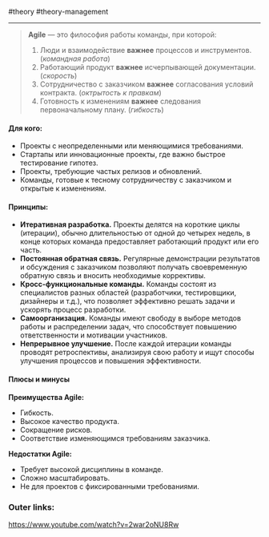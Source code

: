 #theory #theory-management
 
---
> **Agile** — это философия работы команды, при которой:
> 
> 1. Люди и взаимодействие **важнее** процессов и инструментов.  (*командная работа*)
> 2. Работающий продукт **важнее** исчерпывающей документации.  (*скорость*)
> 3. Сотрудничество с заказчиком **важнее** согласования условий контракта. (*октрытость к правкам*)
> 4. Готовность к изменениям **важнее** следования первоначальному плану. (*гибкость*)

#### **Для кого:**
- Проекты с неопределенными или меняющимися требованиями.
- Стартапы или инновационные проекты, где важно быстрое тестирование гипотез.
- Проекты, требующие частых релизов и обновлений.
- Команды, готовые к тесному сотрудничеству с заказчиком и открытые к изменениям.

#### Принципы:

- **Итеративная разработка.** Проекты делятся на короткие циклы (итерации), обычно длительностью от одной до четырех недель, в конце которых команда предоставляет работающий продукт или его часть.
- **Постоянная обратная связь.** Регулярные демонстрации результатов и обсуждения с заказчиком позволяют получать своевременную обратную связь и вносить необходимые коррективы.
- **Кросс-функциональные команды.** Команды состоят из специалистов разных областей (разработчики, тестировщики, дизайнеры и т.д.), что позволяет эффективно решать задачи и ускорять процесс разработки.
- **Самоорганизация.** Команды имеют свободу в выборе методов работы и распределении задач, что способствует повышению ответственности и мотивации участников.
- **Непрерывное улучшение.** После каждой итерации команды проводят ретроспективы, анализируя свою работу и ищут способы улучшения процессов и повышения эффективности.
    

#### Плюсы и минусы
**Преимущества Agile:**
- Гибкость. 
- Высокое качество продукта.
- Сокращение рисков. 
- Соответствие изменяющимся требованиям заказчика. 

**Недостатки Agile:**
- Требует высокой дисциплины в команде.
- Сложно масштабировать. 
- Не для проектов с фиксированными требованиями. 


### Outer links:
https://www.youtube.com/watch?v=2war2oNU8Rw